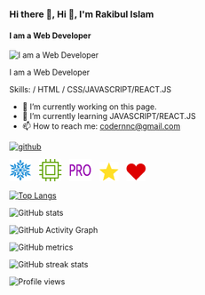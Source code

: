 ### Hi there 👋, Hi 👋, I'm Rakibul Islam
#### I am a Web Developer
![I am a Web Developer](https://pbs.twimg.com/profile_banners/1532410143803310080/1667922746/600x200)

I am a Web Developer

Skills: / HTML / CSS/JAVASCRIPT/REACT.JS

- 🔭 I’m currently working on this page. 
- 🌱 I’m currently learning JAVASCRIPT/REACT.JS 
- 📫 How to reach me: codernnc@gmail.com 


[<img src='https://cdn.jsdelivr.net/npm/simple-icons@3.0.1/icons/github.svg' alt='github' height='40'>](https://github.com/devrakibulislam)  

<a href='https://archiveprogram.github.com/'><img src='https://raw.githubusercontent.com/acervenky/animated-github-badges/master/assets/acbadge.gif' width='40' height='40'></a> <a href='https://docs.github.com/en/developers'><img src='https://raw.githubusercontent.com/acervenky/animated-github-badges/master/assets/devbadge.gif' width='40' height='40'></a> <a href='https://github.com/pricing'><img src='https://raw.githubusercontent.com/acervenky/animated-github-badges/master/assets/pro.gif' width='40' height='40'></a> <a href='https://stars.github.com/'><img src='https://raw.githubusercontent.com/acervenky/animated-github-badges/master/assets/starbadge.gif' width='35' height='35'></a> <a href='https://docs.github.com/en/github/supporting-the-open-source-community-with-github-sponsors'><img src='https://raw.githubusercontent.com/acervenky/animated-github-badges/master/assets/sponsorbadge.gif' width='35' height='35'></a> 

[![Top Langs](https://github-readme-stats.vercel.app/api/top-langs/?username=devrakibulislam)](https://github.com/anuraghazra/github-readme-stats)

![GitHub stats](https://github-readme-stats.vercel.app/api?username=devrakibulislam&show_icons=true)  

![GitHub Activity Graph](https://activity-graph.herokuapp.com/graph?username=devrakibulislam)  

![GitHub metrics](https://metrics.lecoq.io/devrakibulislam)  

![GitHub streak stats](https://streak-stats.demolab.com/?user=devrakibulislam)  

![Profile views](https://gpvc.arturio.dev/devrakibulislam)  
